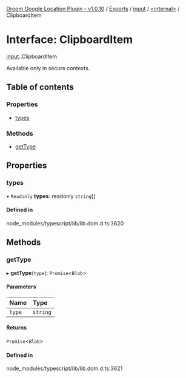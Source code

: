 [Droom Google Location Plugin - v1.0.10](../README.md) / [Exports](../modules.md) / [input](../modules/input.md) / [<internal\>](../modules/input._internal_.md) / ClipboardItem

# Interface: ClipboardItem

[input](../modules/input.md).[<internal>](../modules/input._internal_.md).ClipboardItem

Available only in secure contexts.

## Table of contents

### Properties

- [types](input._internal_.ClipboardItem.md#types)

### Methods

- [getType](input._internal_.ClipboardItem.md#gettype)

## Properties

### types

• `Readonly` **types**: readonly `string`[]

#### Defined in

node_modules/typescript/lib/lib.dom.d.ts:3620

## Methods

### getType

▸ **getType**(`type`): `Promise`<`Blob`\>

#### Parameters

| Name | Type |
| :------ | :------ |
| `type` | `string` |

#### Returns

`Promise`<`Blob`\>

#### Defined in

node_modules/typescript/lib/lib.dom.d.ts:3621
